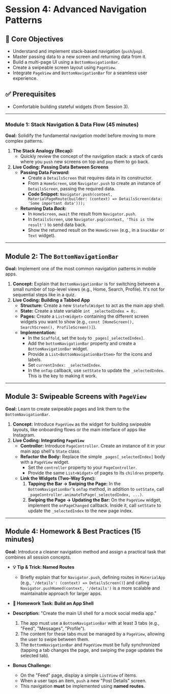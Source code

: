 # Session 4: Advanced Navigation Patterns

## 🎯 Core Objectives

- Understand and implement stack-based navigation (`push`/`pop`).
- Master passing data to a new screen and returning data from it.
- Build a multi-page UI using a `BottomNavigationBar`.
- Create a swipeable screen layout using `PageView`.
- Integrate `PageView` and `BottomNavigationBar` for a seamless user experience.

## ✅ Prerequisites

- Comfortable building stateful widgets (from Session 3).

---

### **Module 1: Stack Navigation & Data Flow (45 minutes)**

**Goal:** Solidify the fundamental navigation model before moving to more complex patterns.

1.  **The Stack Analogy (Recap):**
    - Quickly review the concept of the navigation stack: a stack of cards where you `push` new screens on top and `pop` them to go back.
2.  **Live Coding: Passing Data Between Screens**
    - **Passing Data _Forward_:**
      - Create a `DetailsScreen` that requires data in its constructor.
      - From a `HomeScreen`, use `Navigator.push` to create an instance of `DetailsScreen`, passing the required data.
      - **Code Snippet:** `Navigator.push(context, MaterialPageRoute(builder: (context) => DetailsScreen(data: 'Some important data')));`
    - **Returning Data _Back_:**
      - In `HomeScreen`, `await` the result from `Navigator.push`.
      - In `DetailsScreen`, use `Navigator.pop(context, 'This is the result')` to send data back.
      - Show the returned result on the `HomeScreen` (e.g., in a `SnackBar` or `Text` widget).

---

## **Module 2: The `BottomNavigationBar`**

**Goal:** Implement one of the most common navigation patterns in mobile apps.

1.  **Concept:** Explain that `BottomNavigationBar` is for switching between a small number of top-level views (e.g., Home, Search, Profile). It's not for sequential steps like in a quiz.
2.  **Live Coding: Building a Tabbed App**
    - **Structure:** Create a new `StatefulWidget` to act as the main app shell.
    - **State:** Create a state variable `int _selectedIndex = 0;`.
    - **Pages:** Create a `List<Widget>` containing the different screen widgets you want to show (e.g., `const [HomeScreen(), SearchScreen(), ProfileScreen()]`).
    - **Implementation:**
      - In the `Scaffold`, set the `body` to `_pages[_selectedIndex]`.
      - Add the `bottomNavigationBar` property and create a `BottomNavigationBar` widget.
      - Provide a `List<BottomNavigationBarItem>` for the icons and labels.
      - Set `currentIndex: _selectedIndex`.
      - In the `onTap` callback, use `setState` to update the `_selectedIndex`. This is the key to making it work.

---

## **Module 3: Swipeable Screens with `PageView`**

**Goal:** Learn to create swipeable pages and link them to the `BottomNavigationBar`.

1.  **Concept:** Introduce `PageView` as the widget for building swipeable layouts, like onboarding flows or the main interface of apps like Instagram.
2.  **Live Coding: Integrating `PageView`**
    - **Controller:** Introduce `PageController`. Create an instance of it in your main app shell's `State` class.
    - **Refactor the Body:** Replace the simple `_pages[_selectedIndex]` body with a `PageView` widget.
      - Set the `controller` property to your `PageController`.
      - Provide the same `List<Widget>` of pages to its `children` property.
    - **Link the Widgets (Two-Way Sync):**
      1.  **Tapping the Bar -> Swiping the Page:** In the `BottomNavigationBar`'s `onTap` method, in addition to `setState`, call `_pageController.animateToPage(_selectedIndex, ...)`.
      2.  **Swiping the Page -> Updating the Bar:** On the `PageView` widget, implement the `onPageChanged` callback. Inside it, call `setState` to update the `_selectedIndex` to the new page index.

---

## **Module 4: Homework & Best Practices (15 minutes)**

**Goal:** Introduce a cleaner navigation method and assign a practical task that combines all session concepts.

- **💡 Tip & Trick: Named Routes**
  - Briefly explain that for `Navigator.push`, defining routes in `MaterialApp` (e.g., `'/details': (context) => DetailsScreen()`) and calling `Navigator.pushNamed(context, '/details')` is a more scalable and maintainable approach for larger apps.
- **🚀 Homework Task: Build an App Shell**

- **Description:** "Create the main UI shell for a mock social media app."
  1.  The app must use a `BottomNavigationBar` with at least 3 tabs (e.g., "Feed", "Messages", "Profile").
  2.  The content for these tabs must be managed by a `PageView`, allowing the user to swipe between them.
  3.  The `BottomNavigationBar` and `PageView` must be fully synchronized (tapping a tab changes the page, and swiping the page updates the selected tab).
- **Bonus Challenge:**
  - On the "Feed" page, display a simple `ListView` of items.
  - When a user taps an item, `push` a new "Post Details" screen.
  - This navigation **must** be implemented using **named routes**.
